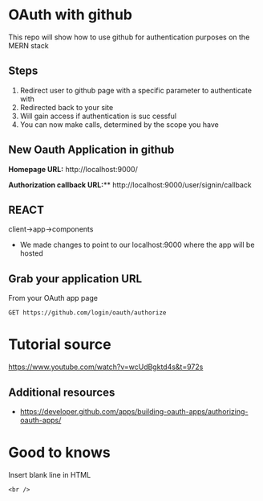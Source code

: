 # OAuth with github 

This repo will show how to use github for authentication purposes on the MERN stack

## Steps
1. Redirect user to github page with a specific parameter to authenticate with
2. Redirected back to your site
3. Will gain access if authentication is suc cessful
4. You can now make calls, determined by the scope you have

## New Oauth Application in github  
**Homepage URL:** http://localhost:9000/ 

**Authorization callback URL:**** http://localhost:9000/user/signin/callback 

## REACT 
client->app->components
- We made changes to point to our localhost:9000 where the app will be hosted

## Grab your application URL
From your OAuth app page
```
GET https://github.com/login/oauth/authorize
```

# Tutorial source
https://www.youtube.com/watch?v=wcUdBgktd4s&t=972s

## Additional resources
- https://developer.github.com/apps/building-oauth-apps/authorizing-oauth-apps/

# Good to knows
Insert blank line in HTML
```
<br />
```